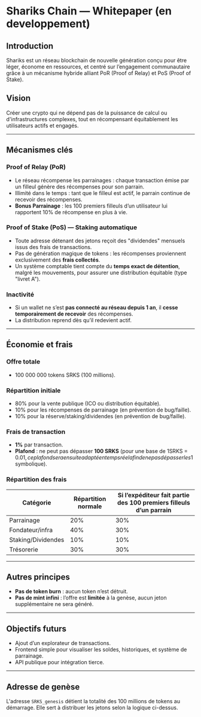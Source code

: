 # Shariks Chain — Whitepaper (en developpement)

## Introduction
Shariks est un réseau blockchain de nouvelle génération conçu pour être léger, économe en ressources, et centré sur l’engagement communautaire grâce à un mécanisme hybride alliant PoR (Proof of Relay) et PoS (Proof of Stake).

## Vision
Créer une crypto qui ne dépend pas de la puissance de calcul ou d'infrastructures complexes, tout en récompensant équitablement les utilisateurs actifs et engagés.

---

## Mécanismes clés

### Proof of Relay (PoR)
- Le réseau récompense les parrainages : chaque transaction émise par un filleul génère des récompenses pour son parrain.
- Illimité dans le temps : tant que le filleul est actif, le parrain continue de recevoir des récompenses.
- **Bonus Parrainage** : les 100 premiers filleuls d’un utilisateur lui rapportent 10% de récompense en plus à vie.

### Proof of Stake (PoS) — Staking automatique
- Toute adresse détenant des jetons reçoit des "dividendes" mensuels issus des frais de transactions.
- Pas de génération magique de tokens : les récompenses proviennent exclusivement des **frais collectés**.
- Un système comptable tient compte du **temps exact de détention**, malgré les mouvements, pour assurer une distribution équitable (type "livret A").

### Inactivité
- Si un wallet ne s’est **pas connecté au réseau depuis 1 an**, il **cesse temporairement de recevoir** des récompenses.
- La distribution reprend dès qu’il redevient actif.

---

## Économie et frais

### Offre totale
- 100 000 000 tokens SRKS (100 millions).

### Répartition initiale
- 80% pour la vente publique (ICO ou distribution équitable).
- 10% pour les récompenses de parrainage (en prévention de bug/faille).
- 10% pour la réserve/staking/dividendes (en prévention de bug/faille).

### Frais de transaction
- **1%** par transaction.
- **Plafond** : ne peut pas dépasser **100 SRKS** (pour une base de 1SRKS = 0.01$, ce plafond sera ensuite adapté en temps réel afin de ne pas dépasser les 1$ symbolique).

### Répartition des frais
| Catégorie            | Répartition normale | Si l’expéditeur fait partie des 100 premiers filleuls d’un parrain |
|----------------------|---------------------|------------------------------------------------------------|
| Parrainage           | 20%                 | 30%                                                       |
| Fondateur/infra      | 40%                 | 30%                                                       |
| Staking/Dividendes   | 10%                 | 10%                                                       |
| Trésorerie           | 30%                 | 30%                                                       |


---

## Autres principes
- **Pas de token burn** : aucun token n’est détruit.
- **Pas de mint infini** : l’offre est **limitée** à la genèse, aucun jeton supplémentaire ne sera généré.

---

## Objectifs futurs
- Ajout d’un explorateur de transactions.
- Frontend simple pour visualiser les soldes, historiques, et système de parrainage.
- API publique pour intégration tierce.

---

## Adresse de genèse
L'adresse `SRKS_genesis` détient la totalité des 100 millions de tokens au démarrage.
Elle sert à distribuer les jetons selon la logique ci-dessus.
